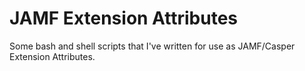 # JAMF Extension Attributes
Some bash and shell scripts that I've written for use as JAMF/Casper Extension Attributes.